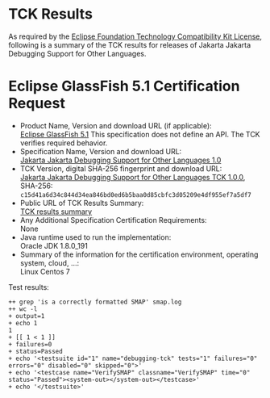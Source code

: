 TCK Results
===========

As required by the
[Eclipse Foundation Technology Compatibility Kit License](https://www.eclipse.org/legal/tck.php),
following is a summary of the TCK results for releases of Jakarta Jakarta Debugging Support for Other Languages.

# Eclipse GlassFish 5.1 Certification Request

- Product Name, Version and download URL (if applicable): <br/>
  [Eclipse GlassFish 5.1](https://eclipse-ee4j.github.io/glassfish/download)
  This specification does not define an API. The TCK verifies required behavior.
- Specification Name, Version and download URL: <br/>
  [Jakarta Jakarta Debugging Support for Other Languages 1.0](https://jakarta.ee/specifications/debugging/1.0/)
- TCK Version, digital SHA-256 fingerprint and download URL: <br/>
  [Jakarta Jakarta Debugging Support for Other Languages TCK 1.0.0](https://download.eclipse.org/jakartaee/debugging/1.0/eclipse-debugging-tck-1.0.0.zip), SHA-256: `c15d41a6d34c844d34ea846bd0ed6b5baa0d85cbfc3d05209e4df955ef7a5df7`
- Public URL of TCK Results Summary: <br/>
  [TCK results summary](TCK-Results.html)
- Any Additional Specification Certification Requirements: <br/>
  None
- Java runtime used to run the implementation: <br/>
  Oracle JDK 1.8.0_191
- Summary of the information for the certification environment, operating system, cloud, ...: <br/>
  Linux Centos 7

Test results:

```
++ grep 'is a correctly formatted SMAP' smap.log
++ wc -l
+ output=1
+ echo 1
1
+ [[ 1 < 1 ]]
+ failures=0
+ status=Passed
+ echo '<testsuite id="1" name="debugging-tck" tests="1" failures="0" errors="0" disabled="0" skipped="0">'
+ echo '<testcase name="VerifySMAP" classname="VerifySMAP" time="0" status="Passed"><system-out></system-out></testcase>'
+ echo '</testsuite>'

```
